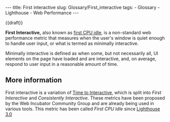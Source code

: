 --- title: First interactive slug: Glossary/First\_interactive tags: - Glossary - Lighthouse - Web Performance ---

{{draft}}

**First Interactive,** also known as [first CPU idle](/en-US/docs/Glossary/First_CPU_idle), is a non-standard web performance metric that measures when the user's window is quiet enough to handle user input, or what is termed as minimally interactive.

Minimally interactive is defined as when some, but not necessarily all, UI elements on the page have loaded and are interactive, and, on average, respond to user input in a reasonable amount of time.

More information
----------------

First interactive is a variation of [Time to Interactive](/en-US/docs/Glossary/Time_to_interactive), which is split into *First Interactive* and *Consistently Interactive*. These metrics have been proposed by the Web Incubator Community Group and are already being used in various tools. This metric has been called *First CPU Idle* since [Lighthouse 3.0](https://developers.google.com/web/tools/lighthouse/)
